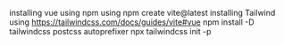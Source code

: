 installing vue using npm using npm create vite@latest
installing Tailwind using https://tailwindcss.com/docs/guides/vite#vue
npm install -D tailwindcss postcss autoprefixer
npx tailwindcss init -p
